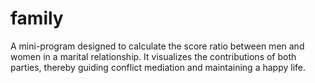 # family
A mini-program designed to calculate the score ratio between men and women in a marital relationship. It visualizes the contributions of both parties, thereby guiding conflict mediation and maintaining a happy life.
